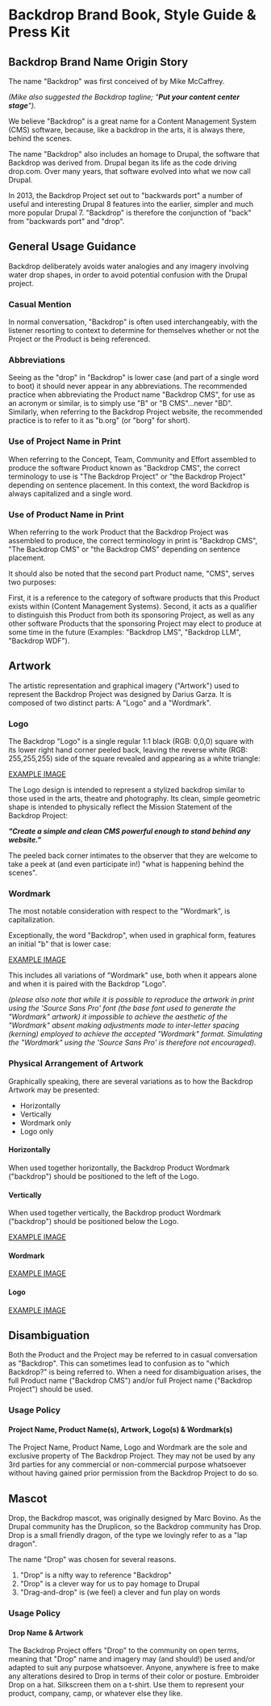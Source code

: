 # Backdrop Brand Book, Style Guide & Press Kit


## Backdrop Brand Name Origin Story
The name "Backdrop" was first conceived of by Mike McCaffrey.

*(Mike also suggested the Backdrop tagline; "**Put your content center stage**").*

We believe "Backdrop" is a great name for a Content Management System (CMS) software, because, like a backdrop in the arts, it is always there, behind the scenes.

The name "Backdrop" also includes an homage to Drupal, the software that Backdrop was derived from.  Drupal began its life as the code driving drop.com.  Over many years, that software evolved into what we now call Drupal. 

In 2013, the Backdrop Project set out to "backwards port" a number of useful and interesting Drupal 8 features into the earlier, simpler and much more popular Drupal 7. "Backdrop" is therefore the conjunction of "back" from "backwards port" and "drop".

## General Usage Guidance
Backdrop deliberately avoids water analogies and any imagery involving water drop shapes, in order to avoid potential confusion with the Drupal project.

### Casual Mention
In normal conversation, "Backdrop" is often used interchangeably, with the listener resorting to context to determine for themselves whether or not the Project or the Product is being referenced.

### Abbreviations
Seeing as the "drop" in "Backdrop" is lower case (and part of a single word to boot) it should never appear in any abbreviations.  The recommended practice when abbreviating the Product name "Backdrop CMS", for use as an acronym or similar, is to simply use "B" or "B CMS"...never "BD".  Similarly, when referring to the Backdrop Project website, the recommended practice is to refer to it as "b.org" (or "borg" for short).  

### Use of Project Name in Print
When referring to the Concept, Team, Community and Effort assembled to produce the software Product known as "Backdrop CMS", the correct terminology to use is "The Backdrop Project" or "the Backdrop Project" depending on sentence placement. In this context, the word Backdrop is always capitalized and a single word.  

### Use of Product Name in Print
When referring to the work Product that the Backdrop Project was assembled to produce, the correct terminology in print is "Backdrop CMS", "The Backdrop CMS" or "the Backdrop CMS" depending on sentence placement.  

It should also be noted that the second part Product name, "CMS", serves two purposes:

First, it is a reference to the category of software products that this Product exists within (Content Management Systems).  Second, it acts as a qualifier to distinguish this Product from both its sponsoring Project, as well as any other software Products that the sponsoring Project may elect to produce at some time in the future (Examples:  "Backdrop LMS", "Backdrop LLM", "Backdrop WDF").

## Artwork
The artistic representation and graphical imagery ("Artwork") used to represent the Backdrop Project was designed by Darius Garza.  It is composed of two distinct parts:  A "Logo" and a "Wordmark".

### Logo
The Backdrop "Logo" is a single regular 1:1 black (RGB: 0,0,0) square with its lower right hand corner peeled back, leaving the reverse white (RGB: 255,255,255) side of the square revealed and appearing as a white triangle:

[EXAMPLE IMAGE]()

The Logo design is intended to represent a stylized backdrop similar to those used in the arts, theatre and photography.  Its clean, simple geometric shape is intended to physically reflect the Mission Statement of the Backdrop Project:  

***"Create a simple and clean CMS powerful enough to stand behind any website."***

The peeled back corner intimates to the observer that they are welcome to take a peek at (and even participate in!) "what is happening behind the scenes".

### Wordmark
The most notable consideration with respect to the "Wordmark", is capitalization. 

Exceptionally, the word "Backdrop", when used in graphical form, features an initial "b" that is lower case:

[EXAMPLE IMAGE]()

This includes all variations of "Wordmark" use, both when it appears alone and when it is paired with the Backdrop "Logo".  

*(please also note that while it is possible to reproduce the artwork in print using the 'Source Sans Pro' font (the base font used to generate the "Wordmark" artwork) it impossible to achieve the aesthetic of the "Wordmark" absent making adjustments made to inter-letter spacing (kerning) employed to achieve the accepted "Wordmark" format.  Simulating the "Wordmark" using the 'Source Sans Pro' is therefore not encouraged).*


### Physical Arrangement of Artwork
Graphically speaking, there are several variations as to how the Backdrop Artwork may be presented:

- Horizontally
- Vertically
- Wordmark only
- Logo only


#### Horizontally
When used together horizontally, the Backdrop Product Wordmark ("backdrop") should be positioned to the left of the Logo.

[](https://github.com/ProfessorGram/Backdrop-Brand-Book-Style-Guide-and-Press-Kit/blob/main/Backdrop-Logo-Only/Backdrop-Logo-Only.png)

#### Vertically
When used together vertically, the Backdrop product Wordmark ("backdrop") should be positioned below the Logo.

[EXAMPLE IMAGE]()

#### Wordmark

[EXAMPLE IMAGE]()

#### Logo

[EXAMPLE IMAGE]()

## Disambiguation
Both the Product and the Project may be referred to in casual conversation as "Backdrop".  This can sometimes lead to confusion as to "which Backdrop?" is being referred to.  When a need for disambiguation arises, the full Product name ("Backdrop CMS") and/or full Project name ("Backdrop Project") should be used.

### Usage Policy

#### Project Name, Product Name(s), Artwork, Logo(s) & Wordmark(s)
The Project Name, Product Name, Logo and Wordmark are the sole and exclusive property of The Backdrop Project.  They may not be used by any 3rd parties for any commercial or non-commercial purpose whatsoever without having gained prior permission from the Backdrop Project to do so.

## Mascot
Drop, the Backdrop mascot, was originally designed by Marc Bovino.  As the Drupal community has the Druplicon, so the Backdrop community has Drop.  Drop is a small friendly dragon, of the type we lovingly refer to as a "lap dragon". 

The name "Drop" was chosen for several reasons. 

1. "Drop" is a nifty way to reference "Backdrop"
2. "Drop" is a clever way for us to pay homage to Drupal
3. "Drag-and-drop" is (we feel) a clever and fun play on words

### Usage Policy

#### Drop Name & Artwork
The Backdrop Project offers "Drop" to the community on open terms, meaning that "Drop" name and imagery may (and should!) be used and/or adapted to suit any purpose whatsoever. Anyone, anywhere is free to make any alterations desired to Drop in terms of their color or posture.  Embroider Drop on a hat.  Silkscreen them on a t-shirt. Use them to represent your product, company, camp, or whatever else they like.